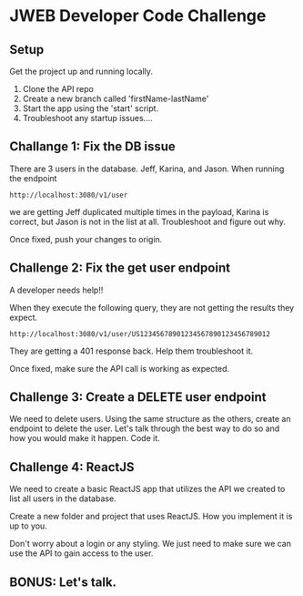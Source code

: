 
# JWEB Developer Code Challenge

## Setup

Get the project up and running locally.

1. Clone the API repo
2. Create a new branch called 'firstName-lastName'
3. Start the app using the 'start' script.
4. Troubleshoot any startup issues....


## Challange 1: Fix the DB issue

There are 3 users in the database. Jeff, Karina, and Jason.  When running the endpoint
```
http://localhost:3080/v1/user
```
we are getting Jeff duplicated multiple times in the payload, Karina is correct, but Jason is not in the list at all.  Troubleshoot and figure out why.

Once fixed, push your changes to origin.

## Challenge 2:  Fix the get user endpoint

A developer needs help!!

When they execute the following query, they are not getting the results they expect.  

```
http://localhost:3080/v1/user/US12345678901234567890123456789012
```

They are getting a 401 response back.  Help them troubleshoot it.

Once fixed, make sure the API call is working as expected.  


## Challenge 3:  Create a DELETE user endpoint

We need to delete users. Using the same structure as the others, create an endpoint to delete the user.  Let's talk through the best way to do so and how you would make it happen.  Code it.


## Challenge 4:  ReactJS

We need to create a basic ReactJS app that utilizes the API we created to list all users in the database.  

Create a new folder and project that uses ReactJS.  How you implement it is up to you.  

Don't worry about a login or any styling.  We just need to make sure we can use the API to gain access to the user.  


## BONUS:  Let's talk.  
